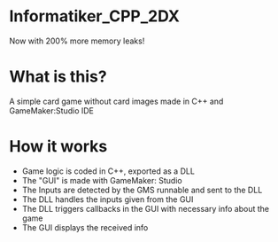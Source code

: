 # Informatiker_CPP_2DX
Now with 200% more memory leaks!

# What is this?

A simple card game without card images made in C++ and GameMaker:Studio IDE

# How it works

- Game logic is coded in C++, exported as a DLL
- The "GUI" is made with GameMaker: Studio
- The Inputs are detected by the GMS runnable and sent to the DLL
- The DLL handles the inputs given from the GUI
- The DLL triggers callbacks in the GUI with necessary info about the game
- The GUI displays the received info
